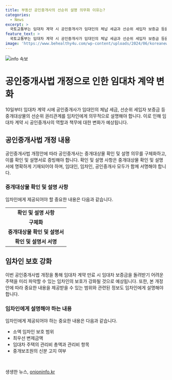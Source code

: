 ```yaml
---
title: 부동산 공인중개사의 선순위 설명 의무화 이유는?
categories:
  - News
excerpt: >
  국토교통부는 임대차 계약 시 공인중개사가 임대인의 체납 세금과 선순위 세입자 보증금 등을 의무적으로 설명해야 한다고 개정안을 발표했다. 중개대상물 확인·설명서를 통해 해당 정보를 증빙하고, 임차인에게 설명한 내용을 기재하고 함께 서명해야 한다. 또한 임대차 보호법에 따라 보호받을 수 있는 임차인 범위와 관련 정보도 설명해야 하며, 중개보조원은 자신의 신분을 알리고, 공인중개사는 이를 확인서에 표기해야 한다. 국토부는 이를 통해 안전한 임대차 계약을 위한 환경 조성을 기대한다.
feature_text: >
  국토교통부는 임대차 계약 시 공인중개사가 임대인의 체납 세금과 선순위 세입자 보증금 등을 의무적으로 설명해야 한다고 개정안을 발표했다. 중개대상물 확인·설명서를 통해 해당 정보를 증빙하고, 임차인에게 설명한 내용을 기재하고 함께 서명해야 한다. 또한 임대차 보호법에 따라 보호받을 수 있는 임차인 범위와 관련 정보도 설명해야 하며, 중개보조원은 자신의 신분을 알리고, 공인중개사는 이를 확인서에 표기해야 한다. 국토부는 이를 통해 안전한 임대차 계약을 위한 환경 조성을 기대한다.
image: 'https://www.behealthy4u.com/wp-content/uploads/2024/06/koreanews.jpg'
---
```


<p><img src="https://www.behealthy4u.com/wp-content/uploads/2024/06/koreanews.jpg" alt="info 속보" /></p>

<h1>공인중개사법 개정으로 인한 임대차 계약 변화</h1>

<p data-ke-size="size16">10일부터 임대차 계약 시에 공인중개사가 임대인의 체납 세금, 선순위 세입자 보증금 등 중개대상물의 선순위 권리관계를 임차인에게 의무적으로 설명해야 합니다. 이로 인해 임대차 계약 시 공인중개사의 역할과 책무에 대한 변화가 예상됩니다.</p>

<h2 data-ke-size="size26">공인중개사법 개정 내용</h2>

<p data-ke-size="size16">공인중개사법 개정안에 따라 공인중개사는 중개대상물 확인 및 설명 의무를 구체화하고, 이를 확인 및 설명서로 증빙해야 합니다. 확인 및 설명 사항은 중개대상물 확인 및 설명서에 명확하게 기재되어야 하며, 임대인, 임차인, 공인중개사 모두가 함께 서명해야 합니다.</p>

<h3>중개대상물 확인 및 설명 사항</h3>

<p data-ke-size="size16">임차인에게 제공되어야 할 중요한 내용은 다음과 같습니다.</p>

<table>
    <tr>
        <td style="text-align: center; height: 17px;"><b>확인 및 설명 사항</b></td>
    </tr>
    <tr>
        <td style="text-align: center; height: 17px;"><b>구체화</b></td>
    </tr>
    <tr>
        <td style="text-align: center; height: 17px;"><b>중개대상물 확인 및 설명서</b></td>
    </tr>
    <tr>
        <td style="text-align: center; height: 17px;"><b>확인 및 설명서 서명</b></td>
    </tr>
</table>

<h2 data-ke-size="size26">임차인 보호 강화</h2>

<p data-ke-size="size16">이번 공인중개사법 개정을 통해 임대차 계약 만료 시 임대차 보증금을 돌려받기 어려운 주택을 미리 파악할 수 있는 임차인의 보호가 강화될 것으로 예상됩니다. 또한, 본 개정안에 따라 중요한 내용을 제공받을 수 있는 범위와 관련된 정보도 임차인에게 설명해야 합니다.</p>

<h3>임차인에게 설명해야 하는 내용</h3>

<p data-ke-size="size16">임차인에게 제공되어야 하는 중요한 내용은 다음과 같습니다.</p>

<ul>
    <li>소액 임차인 보호 범위</li>
    <li>최우선 변제금액</li>
    <li>임대차 주택의 관리비 총액과 관리비 항목</li>
    <li>중개보조원의 신분 고지 여부</li>
</ul>

<p data-ke-size="size16">&nbsp;</p>
생생한 뉴스, <a href="https://onioninfo.kr" rel="dofollow">onioninfo.kr</a>


